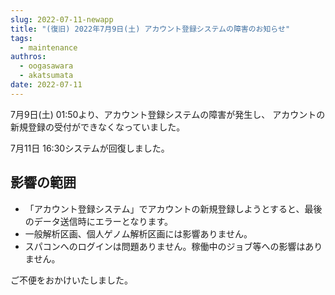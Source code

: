 ```yaml
---
slug: 2022-07-11-newapp
title: "(復旧) 2022年7月9日(土) アカウント登録システムの障害のお知らせ"
tags:
  - maintenance
authros:
  - oogasawara
  - akatsumata
date: 2022-07-11
---
```


7月9日(土) 01:50より、アカウント登録システムの障害が発生し、
アカウントの新規登録の受付ができなくなっていました。

7月11日 16:30システムが回復しました。

## 影響の範囲
- 「アカウント登録システム」でアカウントの新規登録しようとすると、最後のデータ送信時にエラーとなります。
- 一般解析区画、個人ゲノム解析区画には影響ありません。
- スパコンへのログインは問題ありません。稼働中のジョブ等への影響はありません。

ご不便をおかけいたしました。
